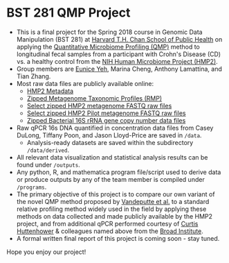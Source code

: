 # BST 281 QMP Project
- This is a final project for the Spring 2018 course in Genomic Data Manipulation (BST 281) at [Harvard T.H. Chan School of Public Health](https://www.hsph.harvard.edu/) on applying the [Quantitative Microbiome Profiling (QMP)](https://github.com/raeslab/QMP) method to longitudinal fecal samples from a participant with Crohn's Disease (CD) vs. a healthy control from the [NIH Human Microbiome Project (HMP2)](https://www.ibdmdb.org/).
- Group members are [Eunice Yeh](https://github.com/euniceyeh/), Marina Cheng, Anthony Lamattina, and Tian Zhang.
- Most raw data files are publicly available online:
  + [HMP2 Metadata](https://ibdmdb.org/tunnel/cb/document/Public/HMP2/Metadata/hmp2_metadata.csv)
  + [Zipped Metagenome Taxonomic Profiles (RMP)](https://ibdmdb.org/tunnel/cb/document/Public/HMP2/WGS/1812/taxonomic_profiles.tsv.gz)
  + [Select zipped HMP2 metagenome FASTQ raw files](https://ibdmdb.org/tunnel/public/HMP2/WGS/1812/rawfiles)
  + [Select zipped HMP2 Pilot metagenome FASTQ raw files](https://ibdmdb.org/tunnel/public/HMP2_Pilot/WGS/1644/rawfiles)
  + [Zipped Bacterial 16S rRNA gene copy number data files](https://rrndb.umms.med.umich.edu/static/download/rrnDB-5.4_pantaxa_stats_RDP.tsv.zip)
- Raw qPCR 16s DNA quantified in concentration data files from Casey DuLong, Tiffany Poon, and Jason Lloyd-Price are saved in `/data`.
  + Analysis-ready datasets are saved within the subdirectory `/data/derived`.
- All relevant data visualization and statistical analysis results can be found under `/outputs`.
- Any python, R, and mathematica program file/script used to derive data or produce outputs by any of the team member is compiled under `/programs`.
- The primary objective of this project is to compare our own variant of the novel QMP method proposed by [Vandeputte et al.](https://www.nature.com/articles/nature24460) to a standard relative profiling method widely used in the field by applying these methods on data collected and made publicly available by the HMP2 project, and from additional qPCR performed courtesy of [Curtis Huttenhower](https://huttenhower.sph.harvard.edu/) & colleagues named above from the [Broad Institute](https://www.broadinstitute.org/infectious-disease-microbiome).
- A formal written final report of this project is coming soon - stay tuned.

Hope you enjoy our project!
